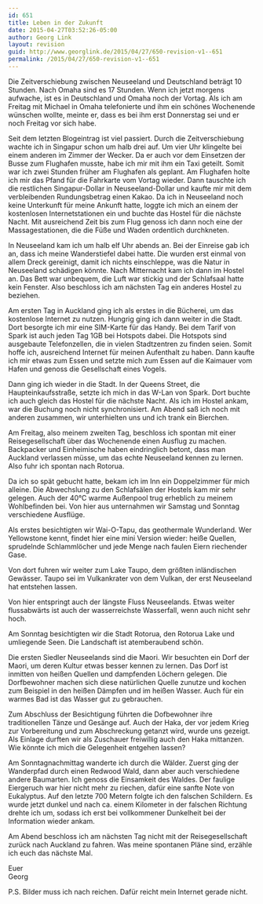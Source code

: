 ```yaml
---
id: 651
title: Leben in der Zukunft
date: 2015-04-27T03:52:26-05:00
author: Georg Link
layout: revision
guid: http://www.georglink.de/2015/04/27/650-revision-v1--651
permalink: /2015/04/27/650-revision-v1--651
---
```

Die Zeitverschiebung zwischen Neuseeland und Deutschland beträgt 10 Stunden. Nach Omaha sind es 17 Stunden. Wenn ich jetzt morgens aufwache, ist es in Deutschland und Omaha noch der Vortag. Als ich am Freitag mit Michael in Omaha telefonierte und ihm ein schönes Wochenende wünschen wollte, meinte er, dass es bei ihm erst Donnerstag sei und er noch Freitag vor sich habe.

Seit dem letzten Blogeintrag ist viel passiert. Durch die Zeitverschiebung wachte ich in Singapur schon um halb drei auf. Um vier Uhr klingelte bei einem anderen im Zimmer der Wecker. Da er auch vor dem Einsetzen der Busse zum Flughafen musste, habe ich mir mit ihm ein Taxi geteilt. Somit war ich zwei Stunden früher am Flughafen als geplant. Am Flughafen holte ich mir das Pfand für die Fahrkarte vom Vortag wieder. Dann tauschte ich die restlichen Singapur-Dollar in Neuseeland-Dollar und kaufte mir mit dem verbleibenden Rundungsbetrag einen Kakao. Da ich in Neuseeland noch keine Unterkunft für meine Ankunft hatte, loggte ich mich an einem der kostenlosen Internetstationen ein und buchte das Hostel für die nächste Nacht. Mit ausreichend Zeit bis zum Flug genoss ich dann noch eine der Massagestationen, die die Füße und Waden ordentlich durchkneten.

In Neuseeland kam ich um halb elf Uhr abends an. Bei der Einreise gab ich an, dass ich meine Wanderstiefel dabei hatte. Die wurden erst einmal von allem Dreck gereinigt, damit ich nichts einschleppe, was die Natur in Neuseeland schädigen könnte. Nach Mitternacht kam ich dann im Hostel an. Das Bett war unbequem, die Luft war stickig und der Schlafsaal hatte kein Fenster. Also beschloss ich am nächsten Tag ein anderes Hostel zu beziehen.

Am ersten Tag in Auckland ging ich als erstes in die Bücherei, um das kostenlose Internet zu nutzen. Hungrig ging ich dann weiter in die Stadt. Dort besorgte ich mir eine SIM-Karte für das Handy. Bei dem Tarif von Spark ist auch jeden Tag 1GB bei Hotspots dabei. Die Hotspots sind ausgebaute Telefonzellen, die in vielen Stadtzentren zu finden seien. Somit hoffe ich, ausreichend Internet für meinen Aufenthalt zu haben. Dann kaufte ich mir etwas zum Essen und setzte mich zum Essen auf die Kaimauer vom Hafen und genoss die Gesellschaft eines Vogels.

Dann ging ich wieder in die Stadt. In der Queens Street, die Haupteinkaufsstraße, setzte ich mich in das W-Lan von Spark. Dort buchte ich auch gleich das Hostel für die nächste Nacht. Als ich im Hostel ankam, war die Buchung noch nicht synchronisiert. Am Abend saß ich noch mit anderen zusammen, wir unterhielten uns und ich trank ein Bierchen.

Am Freitag, also meinem zweiten Tag, beschloss ich spontan mit einer Reisegesellschaft über das Wochenende einen Ausflug zu machen. Backpacker und Einheimische haben eindringlich betont, dass man Auckland verlassen müsse, um das echte Neuseeland kennen zu lernen. Also fuhr ich spontan nach Rotorua.

Da ich so spät gebucht hatte, bekam ich im Inn ein Doppelzimmer für mich alleine. Die Abwechslung zu den Schlafsälen der Hostels kam mir sehr gelegen. Auch der 40°C warme Außenpool trug erheblich zu meinem Wohlbefinden bei. Von hier aus unternahmen wir Samstag und Sonntag verschiedene Ausflüge.

Als erstes besichtigten wir Wai-O-Tapu, das geothermale Wunderland. Wer Yellowstone kennt, findet hier eine mini Version wieder: heiße Quellen, sprudelnde Schlammlöcher und jede Menge nach faulen Eiern riechender Gase.

Von dort fuhren wir weiter zum Lake Taupo, dem größten inländischen Gewässer. Taupo sei im Vulkankrater von dem Vulkan, der erst Neuseeland hat entstehen lassen.

Von hier entspringt auch der längste Fluss Neuseelands. Etwas weiter flussabwärts ist auch der wasserreichste Wasserfall, wenn auch nicht sehr hoch.

Am Sonntag besichtigten wir die Stadt Rotorua, den Rotorua Lake und umliegende Seen. Die Landschaft ist atemberaubend schön.

Die ersten Siedler Neuseelands sind die Maori. Wir besuchten ein Dorf der Maori, um deren Kultur etwas besser kennen zu lernen. Das Dorf ist inmitten von heißen Quellen und dampfenden Löchern gelegen. Die Dorfbewohner machen sich diese natürlichen Quelle zunutze und kochen zum Beispiel in den heißen Dämpfen und im heißen Wasser. Auch für ein warmes Bad ist das Wasser gut zu gebrauchen.

Zum Abschluss der Besichtigung führten die Dofbewohner ihre traditionellen Tänze und Gesänge auf. Auch der Haka, der vor jedem Krieg zur Vorbereitung und zum Abschreckung getanzt wird, wurde uns gezeigt. Als Einlage durften wir als Zuschauer freiwillig auch den Haka mittanzen. Wie könnte ich mich die Gelegenheit entgehen lassen?

Am Sonntagnachmittag wanderte ich durch die Wälder. Zuerst ging der Wanderpfad durch einen Redwood Wald, dann aber auch verschiedene andere Baumarten. Ich genoss die Einsamkeit des Waldes. Der faulige Eiergeruch war hier nicht mehr zu riechen, dafür eine sanfte Note von Eukalyptus. Auf den letzte 700 Metern folgte ich den falschen Schildern. Es wurde jetzt dunkel und nach ca. einem Kilometer in der falschen Richtung drehte ich um, sodass ich erst bei vollkommener Dunkelheit bei der Information wieder ankam.

Am Abend beschloss ich am nächsten Tag nicht mit der Reisegesellschaft zurück nach Auckland zu fahren. Was meine spontanen Pläne sind, erzähle ich euch das nächste Mal.

Euer  
Georg

P.S. Bilder muss ich nach reichen. Dafür reicht mein Internet gerade nicht.